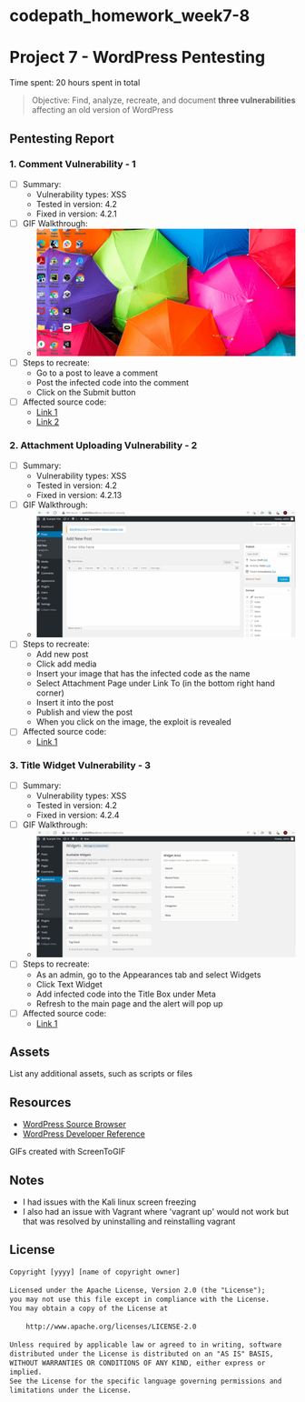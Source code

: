 # codepath_homework_week7-8

# Project 7 - WordPress Pentesting

Time spent: 20 hours spent in total

> Objective: Find, analyze, recreate, and document **three vulnerabilities** affecting an old version of WordPress

## Pentesting Report

### 1. Comment Vulnerability - 1
  - [ ] Summary: 
    - Vulnerability types: XSS
    - Tested in version: 4.2
    - Fixed in version: 4.2.1
  - [ ] GIF Walkthrough: 
    -  <img src="Comment Vulnerability.gif" alt="Comment Vulnerability">
  - [ ] Steps to recreate: 
    - Go to a post to leave a comment
    - Post the infected code into the comment
    - Click on the Submit button
  - [ ] Affected source code:
    - [Link 1](https://wpscan.com/vulnerability/7945) 
    - [Link 2](https://core.trac.wordpress.org/browser/tags/4.6.1/src/wp-comments-post.php)
### 2. Attachment Uploading Vulnerability - 2
  - [ ] Summary: 
    - Vulnerability types: XSS
    - Tested in version: 4.2
    - Fixed in version: 4.2.13
  - [ ] GIF Walkthrough:
    -  <img src="Vulnerability 2.gif" alt="Image Vulnerability">
  - [ ] Steps to recreate: 
    -  Add new post 
    -  Click add media
    -  Insert your image that has the infected code as the name
    -  Select Attachment Page under Link To (in the bottom right hand corner)
    -  Insert it into the post
    -  Publish and view the post
    -  When you click on the image, the exploit is revealed
  - [ ] Affected source code:
    - [Link 1](https://www.cvedetails.com/vulnerability-list.php?vendor_id=2337&product_id=4096&version_id=0&page=1&hasexp=0&opdos=0&opec=0&opov=0&opcsrf=0&opgpriv=0&opsqli=0&opxss=0&opdirt=0&opmemc=0&ophttprs=0&opbyp=0&opfileinc=0&opginf=0&cvssscoremin=0&cvssscoremax=0&year=0&cweid=0&order=1&trc=331&sha=f7e9f236634d1e8f8f1588d8b60868d41a0af790)
### 3. Title Widget Vulnerability - 3
  - [ ] Summary: 
    - Vulnerability types: XSS
    - Tested in version: 4.2
    - Fixed in version: 4.2.4
  - [ ] GIF Walkthrough: 
    -  <img src="Vulnerability 3.gif" alt="Title Vulnerability"> 
  - [ ] Steps to recreate: 
    -  As an admin, go to the Appearances tab and select Widgets
    -  Click Text Widget
    -  Add infected code into the Title Box under Meta 
    -  Refresh to the main page and the alert will pop up
  - [ ] Affected source code:
    - [Link 1](https://www.cvedetails.com/vulnerability-list.php?vendor_id=2337&product_id=4096&version_id=0&page=1&hasexp=0&opdos=0&opec=0&opov=0&opcsrf=0&opgpriv=0&opsqli=0&opxss=0&opdirt=0&opmemc=0&ophttprs=0&opbyp=0&opfileinc=0&opginf=0&cvssscoremin=0&cvssscoremax=0&year=0&cweid=0&order=1&trc=331&sha=f7e9f236634d1e8f8f1588d8b60868d41a0af790)

## Assets

List any additional assets, such as scripts or files

## Resources

- [WordPress Source Browser](https://core.trac.wordpress.org/browser/)
- [WordPress Developer Reference](https://developer.wordpress.org/reference/)

GIFs created with ScreenToGIF

## Notes

- I had issues with the Kali linux screen freezing
- I also had an issue with Vagrant where 'vagrant up' would not work but that was resolved by uninstalling and reinstalling vagrant 

## License

    Copyright [yyyy] [name of copyright owner]

    Licensed under the Apache License, Version 2.0 (the "License");
    you may not use this file except in compliance with the License.
    You may obtain a copy of the License at

        http://www.apache.org/licenses/LICENSE-2.0

    Unless required by applicable law or agreed to in writing, software
    distributed under the License is distributed on an "AS IS" BASIS,
    WITHOUT WARRANTIES OR CONDITIONS OF ANY KIND, either express or implied.
    See the License for the specific language governing permissions and
    limitations under the License.
